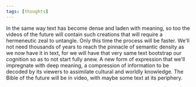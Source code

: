 ```yaml
---
tags: [thoughts]
---
```


In the same way text has become dense and laden with meaning, so too the videos of the future will contain such creations that will require a hermeneutic zeal to untangle. Only this time the process will be faster. We'll not need thousands of years to reach the pinnacle of semantic density as we now have it in text, for we will have that very same text bootstrap our cognition so as to not start fully anew. A new form of expression that we'll impregnate with deep meaning, a compression of information to be decoded by its viewers to assimilate cultural and worldly knowledge. The Bible of the future will be in video, with maybe some text at its periphery.
